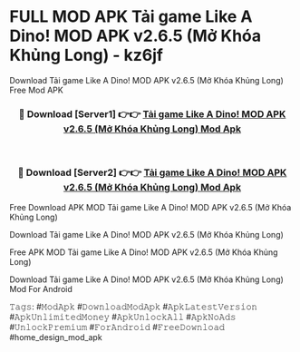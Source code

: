 # FULL MOD APK Tải game Like A Dino! MOD APK v2.6.5 (Mở Khóa Khủng Long) - kz6jf
Download Tải game Like A Dino! MOD APK v2.6.5 (Mở Khóa Khủng Long) Free Mod APK

<div align="center">
<h3>🔴 Download [Server1] 👉👉 <a href="https://apk-comot.site?title=Tải_game_Like_A_Dino!_MOD_APK_v2.6.5_(Mở_Khóa_Khủng_Long)">Tải game Like A Dino! MOD APK v2.6.5 (Mở Khóa Khủng Long) Mod Apk</a></h3><br>

<h3>🔴 Download [Server2] 👉👉 <a href="https://apk-comot.site?title=Tải_game_Like_A_Dino!_MOD_APK_v2.6.5_(Mở_Khóa_Khủng_Long)">Tải game Like A Dino! MOD APK v2.6.5 (Mở Khóa Khủng Long) Mod Apk</a></h3>
</div>


Free Download APK MOD Tải game Like A Dino! MOD APK v2.6.5 (Mở Khóa Khủng Long)

Download Tải game Like A Dino! MOD APK v2.6.5 (Mở Khóa Khủng Long) 

Free APK MOD Tải game Like A Dino! MOD APK v2.6.5 (Mở Khóa Khủng Long) 

Download Tải game Like A Dino! MOD APK v2.6.5 (Mở Khóa Khủng Long) Mod For Android

𝚃𝚊𝚐𝚜: #𝙼𝚘𝚍𝙰𝚙𝚔 #𝙳𝚘𝚠𝚗𝚕𝚘𝚊𝚍𝙼𝚘𝚍𝙰𝚙𝚔 #𝙰𝚙𝚔𝙻𝚊𝚝𝚎𝚜𝚝𝚅𝚎𝚛𝚜𝚒𝚘𝚗 #𝙰𝚙𝚔𝚄𝚗𝚕𝚒𝚖𝚒𝚝𝚎𝚍𝙼𝚘𝚗𝚎𝚢 #𝙰𝚙𝚔𝚄𝚗𝚕𝚘𝚌𝚔𝙰𝚕𝚕 #𝙰𝚙𝚔𝙽𝚘𝙰𝚍𝚜 #𝚄𝚗𝚕𝚘𝚌𝚔𝙿𝚛𝚎𝚖𝚒𝚞𝚖 #𝙵𝚘𝚛𝙰𝚗𝚍𝚛𝚘𝚒𝚍 #𝙵𝚛𝚎𝚎𝙳𝚘𝚠𝚗𝚕𝚘𝚊𝚍 #home_design_mod_apk